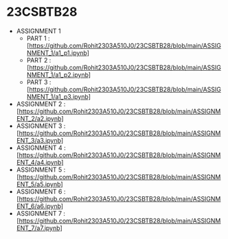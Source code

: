 # 23CSBTB28

- ASSIGNMENT 1
    - PART 1 : [https://github.com/Rohit2303A510J0/23CSBTB28/blob/main/ASSIGNMENT_1/a1_p1.ipynb]
    - PART 2 : [https://github.com/Rohit2303A510J0/23CSBTB28/blob/main/ASSIGNMENT_1/a1_p2.ipynb]
    - PART 3 : [https://github.com/Rohit2303A510J0/23CSBTB28/blob/main/ASSIGNMENT_1/a1_p3.ipynb]
- ASSIGNMENT 2 : [https://github.com/Rohit2303A510J0/23CSBTB28/blob/main/ASSIGNMENT_2/a2.ipynb]
- ASSIGNMENT 3 : [https://github.com/Rohit2303A510J0/23CSBTB28/blob/main/ASSIGNMENT_3/a3.ipynb]
- ASSIGNMENT 4 : [https://github.com/Rohit2303A510J0/23CSBTB28/blob/main/ASSIGNMENT_4/a4.ipynb]
- ASSIGNMENT 5 : [https://github.com/Rohit2303A510J0/23CSBTB28/blob/main/ASSIGNMENT_5/a5.ipynb]
- ASSIGNMENT 6 : [https://github.com/Rohit2303A510J0/23CSBTB28/blob/main/ASSIGNMENT_6/a6.ipynb]
- ASSIGNMENT 7 : [https://github.com/Rohit2303A510J0/23CSBTB28/blob/main/ASSIGNMENT_7/a7.ipynb]
